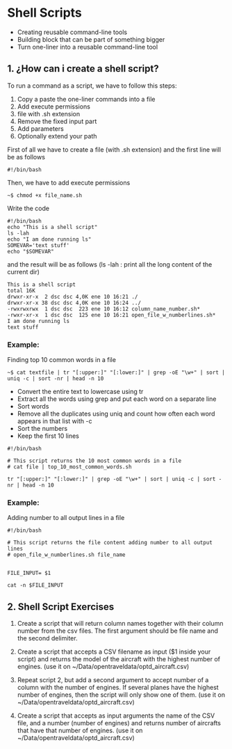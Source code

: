 # Shell Scripts

- Creating reusable command-line tools
- Building block that can be part of something bigger
- Turn one-liner into a reusable command-line tool

## 1. ¿How can i create a shell script?
 To run a command as a script, we have to follow this steps:
 
 1. Copy a paste the one-liner commands into a file
 2. Add execute permissions
 3. file with .sh extension
 4. Remove the fixed input part
 5. Add parameters
 6. Optionally extend your path

First of all we have to create a file (with .sh extension) and the first line will be as follows
```
#!/bin/bash
```
Then, we have to add execute permissions
```
~$ chmod +x file_name.sh
```
Write the code
```
#!/bin/bash  
echo "This is a shell script"  
ls -lah  
echo "I am done running ls"  
SOMEVAR='text stuff'  
echo "$SOMEVAR"
```
and the result will be as follows (ls -lah : print all the long content of the current dir)
```
This is a shell script
total 16K
drwxr-xr-x  2 dsc dsc 4,0K ene 10 16:21 ./
drwxr-xr-x 38 dsc dsc 4,0K ene 10 16:24 ../
-rwxrwxrwx  1 dsc dsc  223 ene 10 16:12 column_name_number.sh*
-rwxr-xr-x  1 dsc dsc  125 ene 10 16:21 open_file_w_numberlines.sh*
I am done running ls
text stuff
```
### Example: 
Finding top 10 common words in a file
```
~$ cat textfile | tr "[:upper:]" "[:lower:]" | grep -oE "\w+" | sort | uniq -c | sort -nr | head -n 10
```
- Convert the entire text to lowercase using tr
- Extract all the words using grep and put each word on a separate line
- Sort words
- Remove all the duplicates using uniq and count how often each word appears in that list with -c
- Sort the numbers
- Keep the first 10 lines

```
#!/bin/bash  

# This script returns the 10 most common words in a file
# cat file | top_10_most_common_words.sh

tr "[:upper:]" "[:lower:]" | grep -oE "\w+" | sort | uniq -c | sort -nr | head -n 10
```
### Example:
Adding number to all output lines in a file

```
#!/bin/bash  

# This script returns the file content adding number to all output lines
# open_file_w_numberlines.sh file_name


FILE_INPUT= $1

cat -n $FILE_INPUT
```

## 2. Shell Script Exercises

1. Create a script that will return  column names together with their column number from the csv files. The first argument should be file name and the second delimiter.

2. Create a script that accepts a CSV filename as input ($1 inside your script) and returns the model of the aircraft with the highest number of engines. (use it on  ~/Data/opentraveldata/optd_aircraft.csv) 

3. Repeat script 2, but add a second argument to accept number of a column with the number of engines. If several planes have the highest number of engines, then the script will only show one of them.  (use it on  ~/Data/opentraveldata/optd_aircraft.csv) 

4. Create a script that accepts as input arguments the name of the CSV file, and a number (number of engines) and returns number of aircrafts that have that number of engines. (use it on  ~/Data/opentraveldata/optd_aircraft.csv)  


